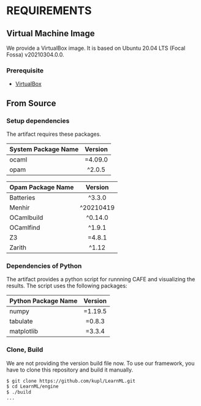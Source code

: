 # REQUIREMENTS

## Virtual Machine Image

We provide a VirtualBox image. It is based on Ubuntu 20.04 LTS (Focal Fossa) v20210304.0.0.

### Prerequisite

- [VirtualBox](https://www.virtualbox.org/wiki/Downloads)

## From Source

### Setup dependencies

The artifact requires these packages.

| System Package Name | Version |
| :------------------ | :-----: |
| ocaml               | =4.09.0 |
| opam                | ^2.0.5  |

| Opam Package Name |  Version  |
| :---------------- | :-------: |
| Batteries         |  ^3.3.0   |
| Menhir            | ^20210419 |
| OCamlbuild        |  ^0.14.0  |
| OCamlfind         |  ^1.9.1   |
| Z3                |  =4.8.1   |
| Zarith            |   ^1.12   |

### Dependencies of Python

The artifact provides a python script for runnning CAFE and visualizing the results.
The script uses the following packages:

| Python Package Name |  Version  |
| :------------------ | :-------: |
| numpy               |  =1.19.5  |
| tabulate            |  =0.8.3   |
| matplotlib          |  =3.3.4   |

### Clone, Build

We are not providing the version build file now.
To use our framework, you have to clone this repository and build it manually.

```bash
$ git clone https://github.com/kupl/LearnML.git
$ cd LearnML/engine
$ ./build
...
```
